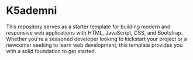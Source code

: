 # K5ademni
This repository serves as a starter template for building modern and responsive web applications with HTML, JavaScript, CSS, and Bootstrap. Whether you're a seasoned developer looking to kickstart your project or a newcomer seeking to learn web development, this template provides you with a solid foundation to get started.
